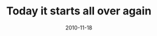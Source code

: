 ---
layout: base.njk
title : 'Today it starts all over again' 
view_title : 'Today it starts all over again' 
year : '2010' 
date : '2010-11-18' 
img_file : '/drawing/todayitstartsalloveragain.png' 
html_file : 'todayitstartsalloveragain' 
next_html : 'ithoughtyouhadleft.html' 
year_order : '141' 
permalink : "title/{{html_file}}.html"
---